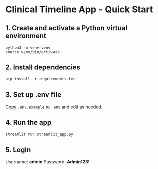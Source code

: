# Clinical Timeline App - Quick Start

## 1. Create and activate a Python virtual environment
```
python3 -m venv venv
source venv/bin/activate
```

## 2. Install dependencies
```
pip install -r requirements.txt
```

## 3. Set up .env file
Copy `.env.example` to `.env` and edit as needed.

## 4. Run the app
```
streamlit run streamlit_app.py
```

## 5. Login
Username: **admin**
Password: **Admin123!**

